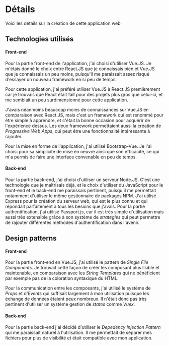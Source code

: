 # Détails
Voici les détails sur la création de cette application web
## Technologies utilisés
#### Front-end
Pour la partie front-end de l'application, j'ai choisi d'utiliser Vue.JS. Je m'étais donné le choix entre React.JS que je connaissais bien et Vue.JS que je connaissais un peu moins, puisqu'il me paraissait assez risqué d'essayer un nouveau framework en si peu de temps. 

Pour cette application, j'ai préféré utiliser Vue.JS à React.JS premièrement car je trouvais que React était fait pour des projets plus gros que celui-ci, et me semblait un peu surdimensionné pour cette application.

J'avais néanmoins beaucoup moins de connaissances sur Vue.JS en comparaison avec React.JS, mais c'est un framework qui est renommé pour être simple à apprendre, et c'était la bonne occasion pour acquérir de l'expérience dessus.
Les deux framework permettaient aussi la création de *Progressive Web Apps*, qui peut être une fonctionnalité intéressante à rajouter.

Pour la mise en forme de l'application, j'ai utilisé Bootstrap-Vue. Je l'ai choisi pour sa simplicité de mise en oeuvre ainsi que son efficacité, ce qui m'a permis de faire une interface convenable en peu de temps.
#### Back-end
Pour la partie back-end, j'ai choisi d'utiliser un serveur Node.JS. C'est une technologie que je maîtrisais déjà, et le choix d'utiliser du JavaScript pour le front-end et le back-end me paraissais pertinent, puisqu'il me permettait notamment d'utiliser le même gestionnaire de packages NPM.
J'ai utilisé Express pour la création du serveur web, qui est le plus connu et qui répondait parfaitement à tous les besoins que j'avais.
Pour la partie authentification, j'ai utilisé Passport.js, car il est très simple d'utilisation mais aussi très extensible grâce à son système de *strategies* qui peut permettre de rajouter différentes méthodes d'authentification dans l'avenir.
## Design patterns
#### Front-end
Pour la partie front-end en Vue.JS, j'ai utilisé le pattern de *Single File Components*. Je trouvait cette façon de créer les composant plus lisible et maintenable, en comparaison avec les *String Templates* qui ne bénéficient par exemple pas de la coloration syntaxique du HTML.

Pour la communication entre les composants, j'ai utilisé le système de *Props* et d'*Events* qui suffisait largement à mon utilisation puisque les échange de données étaient peux nombreux. Il n'était donc pas très pertinent d'utiliser un système gestion de *states* comme *Vuex*.
#### Back-end
Pour la partie back-end j'ai décidé d'utiliser le *Depedency Injection Pattern* qui me paraissait naturel à l'utilisation. Il me permettait de séparer mes fichiers pour plus de visibilité et était compatible avec mon application.